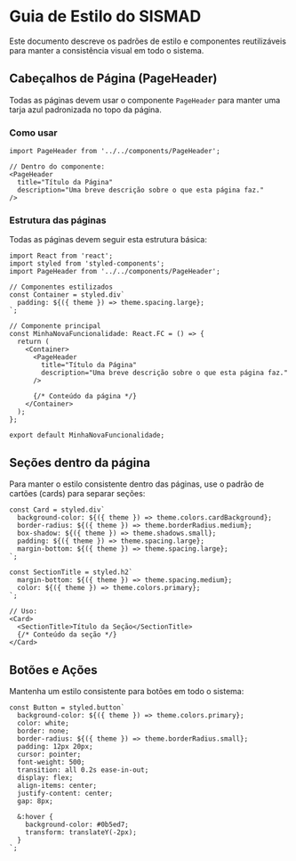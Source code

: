 # Guia de Estilo do SISMAD

Este documento descreve os padrões de estilo e componentes reutilizáveis para manter a consistência visual em todo o sistema.

## Cabeçalhos de Página (PageHeader)

Todas as páginas devem usar o componente `PageHeader` para manter uma tarja azul padronizada no topo da página.

### Como usar

```tsx
import PageHeader from '../../components/PageHeader';

// Dentro do componente:
<PageHeader 
  title="Título da Página"
  description="Uma breve descrição sobre o que esta página faz."
/>
```

### Estrutura das páginas

Todas as páginas devem seguir esta estrutura básica:

```tsx
import React from 'react';
import styled from 'styled-components';
import PageHeader from '../../components/PageHeader';

// Componentes estilizados
const Container = styled.div`
  padding: ${({ theme }) => theme.spacing.large};
`;

// Componente principal
const MinhaNovaFuncionalidade: React.FC = () => {
  return (
    <Container>
      <PageHeader 
        title="Título da Página"
        description="Uma breve descrição sobre o que esta página faz."
      />
      
      {/* Conteúdo da página */}
    </Container>
  );
};

export default MinhaNovaFuncionalidade;
```

## Seções dentro da página

Para manter o estilo consistente dentro das páginas, use o padrão de cartões (cards) para separar seções:

```tsx
const Card = styled.div`
  background-color: ${({ theme }) => theme.colors.cardBackground};
  border-radius: ${({ theme }) => theme.borderRadius.medium};
  box-shadow: ${({ theme }) => theme.shadows.small};
  padding: ${({ theme }) => theme.spacing.large};
  margin-bottom: ${({ theme }) => theme.spacing.large};
`;

const SectionTitle = styled.h2`
  margin-bottom: ${({ theme }) => theme.spacing.medium};
  color: ${({ theme }) => theme.colors.primary};
`;

// Uso:
<Card>
  <SectionTitle>Título da Seção</SectionTitle>
  {/* Conteúdo da seção */}
</Card>
```

## Botões e Ações

Mantenha um estilo consistente para botões em todo o sistema:

```tsx
const Button = styled.button`
  background-color: ${({ theme }) => theme.colors.primary};
  color: white;
  border: none;
  border-radius: ${({ theme }) => theme.borderRadius.small};
  padding: 12px 20px;
  cursor: pointer;
  font-weight: 500;
  transition: all 0.2s ease-in-out;
  display: flex;
  align-items: center;
  justify-content: center;
  gap: 8px;
  
  &:hover {
    background-color: #0b5ed7;
    transform: translateY(-2px);
  }
`;
``` 